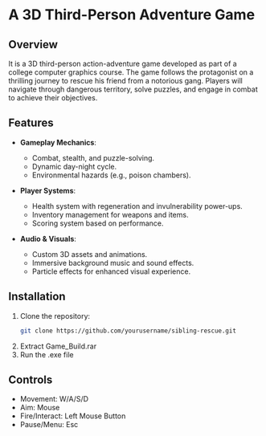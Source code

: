 # A 3D Third-Person Adventure Game

## Overview
It is a 3D third-person action-adventure game developed as part of a college computer graphics course. The game follows the protagonist on a thrilling journey to rescue his friend from a notorious gang. Players will navigate through dangerous territory, solve puzzles, and engage in combat to achieve their objectives.

## Features
- **Gameplay Mechanics**: 
  - Combat, stealth, and puzzle-solving.
  - Dynamic day-night cycle.
  - Environmental hazards (e.g., poison chambers).
  
- **Player Systems**: 
  - Health system with regeneration and invulnerability power-ups.
  - Inventory management for weapons and items.
  - Scoring system based on performance.

- **Audio & Visuals**: 
  - Custom 3D assets and animations.
  - Immersive background music and sound effects.
  - Particle effects for enhanced visual experience.

## Installation
1. Clone the repository:
   ```bash
   git clone https://github.com/yourusername/sibling-rescue.git
2. Extract Game_Build.rar
3. Run the .exe file

## Controls
- Movement: W/A/S/D
- Aim: Mouse
- Fire/Interact: Left Mouse Button
- Pause/Menu: Esc
